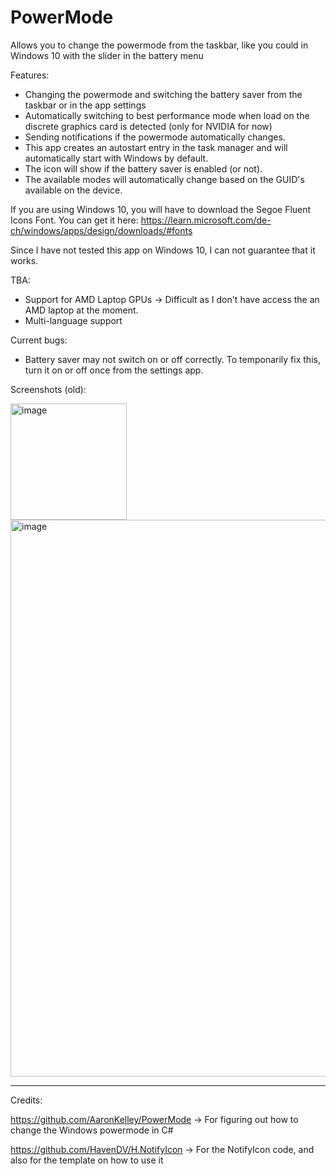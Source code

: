 # PowerMode
Allows you to change the powermode from the taskbar, like you could in Windows 10 with the slider in the battery menu

Features:
- Changing the powermode and switching the battery saver from the taskbar or in the app settings
- Automatically switching to best performance mode when load on the discrete graphics card is detected (only for NVIDIA for now)
- Sending notifications if the powermode automatically changes.
- This app creates an autostart entry in the task manager and will automatically start with Windows by default.
- The icon will show if the battery saver is enabled (or not).
- The available modes will automatically change based on the GUID's available on the device.

If you are using Windows 10, you will have to download the Segoe Fluent Icons Font. You can get it here: 
https://learn.microsoft.com/de-ch/windows/apps/design/downloads/#fonts

Since I have not tested this app on Windows 10, I can not guarantee that it works. 


TBA:
- Support for AMD Laptop GPUs
    -> Difficult as I don't have access the an AMD laptop at the moment.
- Multi-language support

Current bugs:
- Battery saver may not switch on or off correctly. To temponarily fix this, turn it on or off once from the settings app.

Screenshots (old):

<img width="186" alt="image" src="https://github.com/Hepi34/PowerMode/assets/105777839/f74d99f3-edd7-4c34-bff2-57c62cb3dbe3">

<img width="891" alt="image" src="https://github.com/Hepi34/PowerMode/assets/105777839/ce4df8e3-b339-4858-b82a-0b0083f6bb00">


-------------------------------------------------------------------------------------------------------------------

Credits:

https://github.com/AaronKelley/PowerMode -> For figuring out how to change the Windows powermode in C#

https://github.com/HavenDV/H.NotifyIcon -> For the NotifyIcon code, and also for the template on how to use it
